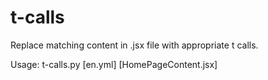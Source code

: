 # t-calls

Replace matching content in .jsx file with appropriate t calls.

Usage: t-calls.py [en.yml] [HomePageContent.jsx]
